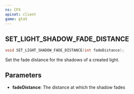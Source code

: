 ```yaml
---
ns: CFX
apiset: client
game: gta5
---
```

## SET_LIGHT_SHADOW_FADE_DISTANCE

```c
void SET_LIGHT_SHADOW_FADE_DISTANCE(int fadeDistance);
```

Set the fade distance for the shadows of a created light.

## Parameters

* **fadeDistance**: The distance at which the shadow fades
